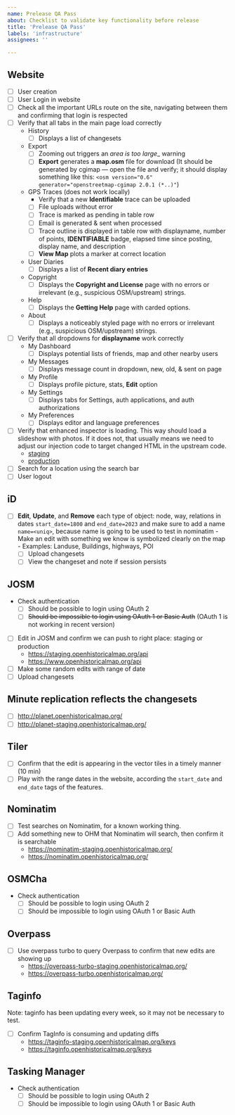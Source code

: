 ```yaml
---
name: Prelease QA Pass
about: Checklist to validate key functionality before release
title: 'Prelease QA Pass'
labels: 'infrastructure'
assignees: ''

---
```


## Website
- [ ] User creation
- [ ] User Login in website
- [ ] Check all the important URLs route on the site, navigating between them and confirming that login is respected
- [ ] Verify that all tabs in the main page load correctly
    - History
      - [ ] Displays a list of changesets
    - Export
      - [ ] Zooming out triggers an _area is too large__ warning
      - [ ] __Export__ generates a __map.osm__ file for download (It should be generated by cgimap — open the file and verify; it should display something like this: `<osm version="0.6" generator="openstreetmap-cgimap 2.0.1 (*..)"`)
    - GPS Traces (does not work locally)
      - Verify that a new __Identifiable__ trace can be uploaded
      - [ ] File uploads without error
      - [ ] Trace is marked as pending in table row
      - [ ] Email is generated & sent when processed
      - [ ] Trace outline is displayed in table row with displayname, number of points, __IDENTIFIABLE__ badge, elapsed time since posting, display name, and description
      - [ ] __View Map__ plots a marker at correct location
    - User Diaries
      - [ ] Displays a list of __Recent diary entries__
    - Copyright
      - [ ] Displays the __Copyright and License__ page with no errors or irrelevant (e.g., suspicious OSM/upstream) strings.
    - Help
      - [ ] Displays the __Getting Help__ page with carded options. 
    - About
      - [ ] Displays a noticeably styled page with no errors or irrelevant (e.g., suspicious OSM/upstream) strings.
- [ ] Verify that all dropdowns for __displayname__ work correctly
  - My Dashboard
    - [ ] Displays potential lists of friends, map and other nearby users
  - My Messages
    - [ ] Displays message count in dropdown, new, old, & sent on page
  - My Profile
    - [ ] Displays profile picture, stats, __Edit__ option 
  - My Settings
    - [ ] Displays tabs for Settings, auth applications, and auth authorizations
  - My Preferences
    - [ ] Displays editor and language preferences
- [ ] Verify that enhanced inspector is loading. This way should load a slideshow with photos. If it does not, that usually means we need to adjust our injection code to target changed HTML in the upstream code.
    - [staging](https://staging.openhistoricalmap.org/way/198636092#map=20/37.90452/-122.55273&layers=OD&date=1923-01-01&daterange=1923-01-01,2023-12-31)
    - [production](https://www.openhistoricalmap.org/way/198636092#map=20/37.90452/-122.55273&layers=OD&date=1923-01-01&daterange=1923-01-01,2023-12-31)
- [ ] Search for a location using the search bar
- [ ] User logout

## iD

 - [ ] __Edit__, __Update__, and __Remove__ each type of object: node, way, relations in dates `start_date=1800`  and `end_date=2023` and make sure to add a name `name=<uniq>`, because name is going to be used to test in nominatim
        - Make an edit with something we know is symbolized clearly on the map
        - Examples: Landuse, Buildings, highways, POI
    - [ ] Upload changesets
    - [ ] View the changeset and note if session persists

## JOSM
- Check authentication
  - [ ] Should be possible to login using OAuth 2
  - [ ] ~~Should be impossible to login using OAuth 1 or Basic Auth~~ (OAuth 1 is not working in recent version)
- [ ]  Edit in JOSM and confirm we can push to right place: staging or production
     - https://staging.openhistoricalmap.org/api
     - https://www.openhistoricalmap.org/api
- [ ] Make some random edits with range of date
- [ ] Upload changesets

## Minute replication reflects the changesets
- [ ] http://planet.openhistoricalmap.org/
- [ ] http://planet-staging.openhistoricalmap.org/

## Tiler
- [ ] Confirm that the edit is appearing in the vector tiles in a timely manner (10 min)
- [ ] Play with the range dates in the website, according the `start_date` and `end_date` tags of the features.

## Nominatim
- [ ] Test searches on Nominatim, for a known working thing. 
- [ ] Add something new to OHM that Nominatim will search, then confirm it is searchable
   - https://nominatim-staging.openhistoricalmap.org/
   - https://nominatim.openhistoricalmap.org/

## OSMCha
- Check authentication
  - [ ] Should be possible to login using OAuth 2
  - [ ] Should be impossible to login using OAuth 1 or Basic Auth

## Overpass
 - [ ] Use overpass turbo to query Overpass to confirm that new edits are showing up
   - https://overpass-turbo-staging.openhistoricalmap.org/
   - https://overpass-turbo.openhistoricalmap.org/
    
## Taginfo

Note: taginfo has been updating every week, so it may not be necessary to test.

- [ ] Confirm TagInfo is consuming and updating diffs
    - https://taginfo-staging.openhistoricalmap.org/keys
    - https://taginfo.openhistoricalmap.org/keys

## Tasking Manager
- Check authentication
  - [ ] Should be possible to login using OAuth 2
  - [ ] Should be impossible to login using OAuth 1 or Basic Auth

